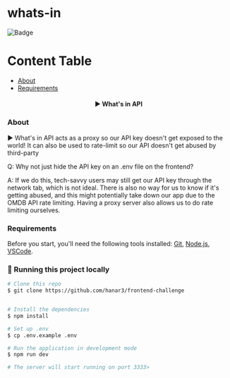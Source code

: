 # whats-in

![Badge](https://img.shields.io/badge/Whats%20in-Keep%20%20track%20of%20your%20movies-%237159c1?style=for-the-badge&logo=ghost)

# Content Table

<!--ts-->

- [About](#about)
- [Requirements](#requirements)
<!--te-->

<h4 align="center"> 
	▶️ What's in API
</h4>

### About

▶️ What's in API acts as a proxy so our API key doesn't get exposed to the world! It can also be used to rate-limit so our API doesn't get abused by third-party

Q: Why not just hide the API key on an .env file on the frontend?

A: If we do this, tech-savvy users may still get our API key through the network tab, which is not ideal. There is also no way for us to know if it's getting abused, and this might potentially take down our app due to the OMDB API rate limiting. Having a proxy server also allows us to do rate limiting ourselves.

### Requirements

Before you start, you'll need the following tools installed:
[Git](https://git-scm.com),
[Node.js](https://nodejs.org/en/),
[VSCode](https://code.visualstudio.com/).

### 🎲 Running this project locally

```bash
# Clone this repo
$ git clone https://github.com/hanar3/frontend-challenge


# Install the dependencies
$ npm install

# Set up .env
$ cp .env.example .env

# Run the application in development mode
$ npm run dev

# The server will start running on port 3333>
```
